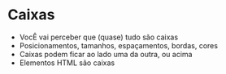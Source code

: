 # Caixas

* VocÊ vai perceber que (quase) tudo são caixas
* Posicionamentos, tamanhos, espaçamentos, bordas, cores
* Caixas podem ficar ao lado uma da outra, ou acima
* Elementos HTML são caixas